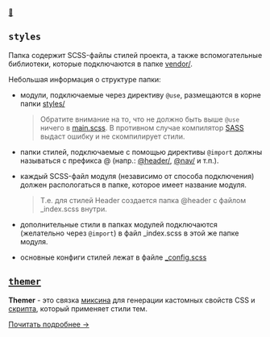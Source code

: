 [📁](.)

## `styles`
Папка содержит SCSS-файлы стилей проекта, а также вспомогательные библиотеки, которые подключаются в папке [vendor/](vendor/).

Небольшая информация о структуре папки:
- модули, подключаемые через директиву `@use`, размещаются в корне папки [styles/](.)

  > Обратите внимание на то, что не должно быть выше `@use` ничего в [main.scss](main.scss). В противном случае компилятор [SASS](https://github.com/sass) выдаст ошибку и не скомпилирует стили.

- папки стилей, подключаемые с помощью директивы `@import` должны называться с префикса @ (напр.: [@header/](@header/), [@nav/](@nav/) и т.п.).
- каждый SCSS-файл модуля (независимо от способа подключения) должен распологаться в папке, которое имеет название модуля.

  > Т.е. для стилей Header создается папка @header с файлом _index.scss внутри.

- дополнительные стили в папках модулей подключаются (желательно через `@import`) в файл _index.scss в этой же папке модуля.

- основные конфиги стилей лежат в файле [_config.scss](_config.scss)

## [`themer`](themer)
**Themer** - это связка [миксина](themer/_index.scss) для генерации кастомных свойств CSS и [скрипта](../scripts/themer.js), который применяет стили тем.

[Почитать подробнее →](themer/README.md)
